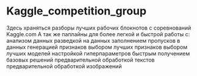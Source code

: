 # Kaggle_competition_group
  Здесь храняться разборы лучших рабочих блокнотов с соревнований Kaggle.com А так же паплайны для более легкой и быстрой работы с:      анализом данных     разведкой на данных     заполнением пропусков в данных     генерацией признаков     выбором лучших признаков     выбором лучших моделей     настройкой гиперпараметров     быстрым получением базовых решений     предварительной обработкой текстов     предварительной обработкой изображений
